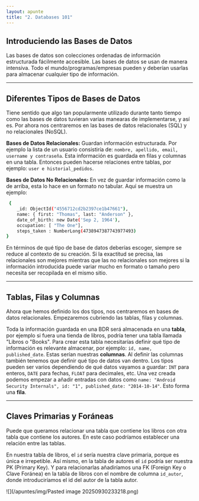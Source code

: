 ```yaml
---
layout: apunte
title: "2. Databases 101"
---
```


<h2>Introduciendo las Bases de Datos</h2>
Las bases de datos son colecciones ordenadas de información estructurada fácilmente accesible. Las bases de datos se usan de manera intensiva. Todo el mundo/programas/empresas pueden y deberían usarlas para almacenar cualquier tipo de información.

-----------------------
<h2>Diferentes Tipos de Bases de Datos</h2>
Tiene sentido que algo tan popularmente utilizado durante tanto tiempo como las bases de datos tuvieran varias manearas de implementarse, y así es. Por ahora nos centraremos en las bases de datos relacionales (SQL) y no relacionales (NoSQL).

**Bases de Datos Relacionales:** Guardan información estructurada. Por ejemplo la lista de un usuario consistiría de: `nombre, apellido, email, username y contraseña`. Esta información es guardada en filas y columnas en una tabla. Entonces pueden hacerse relaciones entre tablas, por ejemplo: `user e historial_pedidos`.

**Bases de Datos No Relacionales:** En vez de guardar información como la de arriba, esta lo hace en un formato no tabular. Aquí se muestra un ejemplo:

```bash
 {
    _id: ObjectId("4556712cd2b2397ce1b47661"),
    name: { first: "Thomas", last: "Anderson" },
    date_of_birth: new Date('Sep 2, 1964'),
    occupation: [ "The One"],
    steps_taken : NumberLong(4738947387743977493)
}
```


En términos de qué tipo de base de datos deberías escoger, siempre se reduce al contexto de su creación. Si la exactitud se precisa, las relacionales son mejores mientras que las no relacionales son mejores si la información introducida puede variar mucho en formato o tamaño pero necesita ser recopilada en el mismo sitio.

--------------------
<h2>Tablas, Filas y Columnas</h2>
Ahora que hemos definido los dos tipos, nos centraremos en bases de datos relacionales. Empezaremos cubriendo las tablas, filas y columnas. 

Toda la información guardada en una BDR será almacenada en una **tabla**, por ejemplo si fuera una tienda de libros, podría tener una tabla llamada "Libros o "Books". Para crear esta tabla necesitarías definir qué tipo de información es relevante almacenar, por ejemplo: `id, name, published_date`. Estas serían nuestras **columnas**. Al definir las columnas también tenemos que definir qué tipo de datos van dentro. Los tipos pueden ser varios dependiendo de qué datos vayamos a guardar: `INT` para enteros, `DATE` para fechas, `FLOAT` para decimales, etc. Una vez creada podemos empezar a añadir entradas con datos como `name: "Android Security Internals", id: "1", published_date: "2014-10-14"`. Esto forma una **fila**.

---------------------
<h2>Claves Primarias y Foráneas</h2>
Puede que queramos relacionar una tabla que contiene los libros con otra tabla que contiene los autores. En este caso podríamos establecer una relación entre las tablas.

En nuestra tabla de libros, el `id` sería nuestra clave primaria, porque es única e irrepetible. Así mismo, en la tabla de autores el `id` podría ser nuestra PK (Primary Key). Y para relacionarlas añadiríamos una FK (Foreign Key o Clave Foránea) en la tabla de libros con el nombre de columna `id_autor`, donde introduciríamos el id del autor de la tabla autor.

![](/apuntes/img/Pasted image 20250930233218.png)
